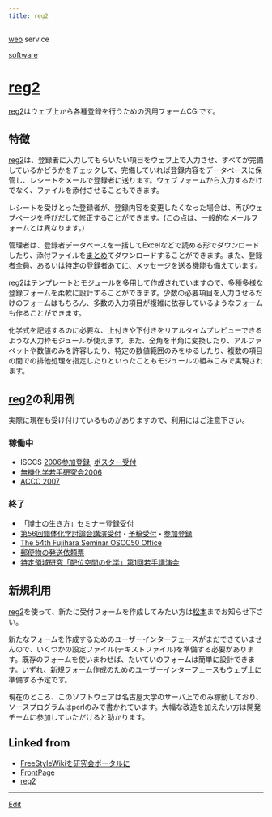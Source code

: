 ```yaml
---
title: reg2
---
```

[web](/web) service

[software](/software)


# [reg2](/reg2)

[reg2](/reg2)はウェブ上から各種登録を行うための汎用フォームCGIです。




## 特徴

[reg2](/reg2)は、登録者に入力してもらいたい項目をウェブ上で入力させ、すべてが完備しているかどうかをチェックして、完備していれば登録内容をデータベースに保管し、レシートをメールで登録者に送ります。ウェブフォームから入力するだけでなく、ファイルを添付させることもできます。



レシートを受けとった登録者が、登録内容を変更したくなった場合は、再びウェブページを呼びだして修正することができます。(この点は、一般的なメールフォームとは異なります。)



管理者は、登録者データベースを一括してExcelなどで読める形でダウンロードしたり、添付ファイルを[まとめ](/まとめ)てダウンロードすることができます。また、登録者全員、あるいは特定の登録者あてに、メッセージを送る機能も備えています。



[reg2](/reg2)はテンプレートとモジュールを多用して作成されていますので、多種多様な登録フォームを柔軟に設計することができます。少数の必要項目を入力させるだけのフォームはもちろん、多数の入力項目が複雑に依存しているようなフォームも作ることができます。



化学式を記述するのに必要な、上付きや下付きをリアルタイムプレビューできるような入力枠モジュールが使えます。また、全角を半角に変換したり、アルファベットや数値のみを許容したり、特定の数値範囲のみをゆるしたり、複数の項目の間での排他処理を指定したりといったこともモジュールの組みこみで実現されます。


## [reg2](/reg2)の利用例

実際に現在も受け付けているものがありますので、利用にはご注意下さい。


### 稼働中

* ISCCS [2006](/2006)[参加登録](http://www2.chem.nagoya-u.ac.jp/~common/reg2.cgi/isccs06entry), [ポスター受付](http://www2.chem.nagoya-u.ac.jp/~common/reg2.cgi/isccs06poster)
* [無機化学若手研究会2006](http://www2.chem.nagoya-u.ac.jp/~common/reg2.cgi/ib06)
* [ACCC 2007](http://www2.chem.nagoya-u.ac.jp/~common/reg2.cgi/accc07)

### 終了

* [「博士の生き方」セミナー登録受付](http://www2.chem.nagoya-u.ac.jp/~common/reg2.cgi/life)
* [第56回錯体化学討論会講演受付](http://www2.chem.nagoya-u.ac.jp/~common/reg2.cgi/jscc56apply)・[予稿受付](http://www2.chem.nagoya-u.ac.jp/~common/reg2.cgi/jscc56abst)・[参加登録](http://www2.chem.nagoya-u.ac.jp/~common/reg2.cgi/jscc56entry)
* [The 54th Fujihara Seminar OSCC50 Office](http://www2.chem.nagoya-u.ac.jp/~common/reg2.cgi/oscc50)
* [郵便物の発送依頼票](http://www2.chem.nagoya-u.ac.jp/~common/reg2.cgi/post)
* [特定領域研究「配位空間の化学」第1回若手講演会](http://www2.chem.nagoya-u.ac.jp/~common/reg2.cgi/ccs01)

## 新規利用

[reg2](/reg2)を使って、新たに受付フォームを作成してみたい方は[松本](mailto:matto@chem.nagoya-u.ac.jp)までお知らせ下さい。



新たなフォームを作成するためのユーザーインターフェースがまだできていませんので、いくつかの設定ファイル(テキストファイル)を準備する必要があります。既存のフォームを使いまわせば、たいていのフォームは簡単に設計できます。いずれ、新規フォーム作成のためのユーザーインターフェースもウェブ上に準備する予定です。



現在のところ、このソフトウェアは名古屋大学のサーバ上でのみ稼動しており、ソースプログラムはperlのみで書かれています。大幅な改造を加えたい方は開発チームに参加していただけると助かります。





## Linked from

* [FreeStyleWikiを研究会ポータルに](/FreeStyleWikiを研究会ポータルに)
* [FrontPage](/FrontPage)
* [reg2](/reg2)


----

[Edit](https://github.com/vitroid/vitroid.github.io/edit/master/MD/reg2.md)

